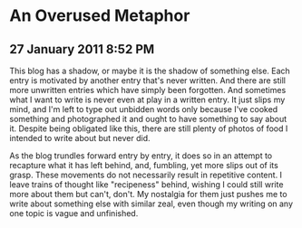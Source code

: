 # An Overused Metaphor
## 27 January 2011 8:52 PM

This blog has a shadow, or maybe it is the shadow of something else. Each entry is motivated by another entry that's never written. And there are still more unwritten entries which have simply been forgotten. And sometimes what I want to write is never even at play in a written entry. It just slips my mind, and I'm left to type out unbidden words only because I've cooked something and photographed it and ought to have something to say about it. Despite being obligated like this, there are still plenty of photos of food I intended to write about but never did.

As the blog trundles forward entry by entry, it does so in an attempt to recapture what it has left behind, and, fumbling, yet more slips out of its grasp. These movements do not necessarily result in repetitive content. I leave trains of thought like "recipeness" behind, wishing I could still write more about them but can't, don't. My nostalgia for them just pushes me to write about something else with similar zeal, even though my writing on any one topic is vague and unfinished.